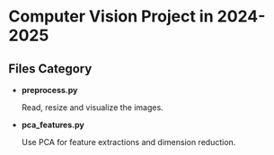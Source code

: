 # Computer Vision Project in 2024-2025

## Files Category
- **preprocess.py**

  
  Read, resize and visualize the images.

- **pca_features.py**

  
  Use PCA for feature extractions and dimension reduction.
  
